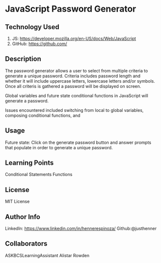 # JavaScript Password Generator 

## Technology Used

1. JS: https://developer.mozilla.org/en-US/docs/Web/JavaScript
2. GitHub: https://github.com/

## Description 

The password generator allows a user to select from multiple criteria to generate a unique password. Criteria includes password length and whether it will include uppercase letters, lowercase letters and/or symbols. Once all criteris is gathered a password will be displayed on screen. 

Global variables and future state conditional functions in JavaScript will generate a password. 

Issues encountered included switching from local to global variables, composing conditional functions, and 

## Usage 

Future state: Click on the generate password button and answer prompts that populate in order to generate a unique password. 

## Learning Points

Conditional Statements
Functions


## License 

MIT License

## Author Info

LinkedIn: https://www.linkedin.com/in/hennerespinoza/
Github:@justhenner

## Collaborators 

ASKBCSLearningAssistant
Alistar Rowden